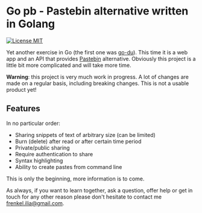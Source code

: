 # Go pb - Pastebin alternative written in Golang

[![License MIT](https://img.shields.io/badge/license-MIT-green)](./LICENSE.txt)

Yet another exercise in Go (the first one was [go-du](https://github.com/iliafrenkel/go-du)).
This time it is a web app and an API that provides [Pastebin](https://pastebin.com)
alternative.
Obviously this project is a little bit more complicated and will take more time.

**Warning**: this project is very much work in progress. A lot of changes are
made on a regular basis, including breaking changes. This is not a usable
product yet!

## Features

In no particular order:

 - Sharing snippets of text of arbitrary size (can be limited)
 - Burn (delete) after read or after certain time period
 - Private/public sharing
 - Require authentication to share
 - Syntax highlighting
 - Ability to create pastes from command line

This is only the beginning, more information is to come.

As always, if you want to learn together, ask a question, offer help or get in
touch for any other reason please don't hesitate to contact me
[frenkel.ilia@gmail.com](mailto:frenkel.ilia@gmail.com).
